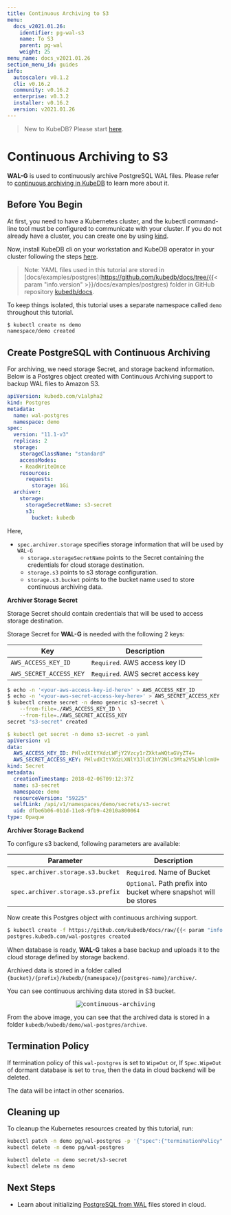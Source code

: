 ```yaml
---
title: Continuous Archiving to S3
menu:
  docs_v2021.01.26:
    identifier: pg-wal-s3
    name: To S3
    parent: pg-wal
    weight: 25
menu_name: docs_v2021.01.26
section_menu_id: guides
info:
  autoscaler: v0.1.2
  cli: v0.16.2
  community: v0.16.2
  enterprise: v0.3.2
  installer: v0.16.2
  version: v2021.01.26
---
```


> New to KubeDB? Please start [here](/docs/v2021.01.26/README).

# Continuous Archiving to S3

**WAL-G** is used to continuously archive PostgreSQL WAL files. Please refer to [continuous archiving in KubeDB](/docs/v2021.01.26/guides/postgres/backup/wal/continuous_archiving) to learn more about it.

## Before You Begin

At first, you need to have a Kubernetes cluster, and the kubectl command-line tool must be configured to communicate with your cluster. If you do not already have a cluster, you can create one by using [kind](https://kind.sigs.k8s.io/docs/user/quick-start/).

Now, install KubeDB cli on your workstation and KubeDB operator in your cluster following the steps [here](/docs/v2021.01.26/setup/README).

> Note: YAML files used in this tutorial are stored in [docs/examples/postgres](https://github.com/kubedb/docs/tree/{{< param "info.version" >}}/docs/examples/postgres) folder in GitHub repository [kubedb/docs](https://github.com/kubedb/docs).

To keep things isolated, this tutorial uses a separate namespace called `demo` throughout this tutorial.

```bash
$ kubectl create ns demo
namespace/demo created
```

## Create PostgreSQL with Continuous Archiving

For archiving, we need storage Secret, and storage backend information. Below is a Postgres object created with Continuous Archiving support to backup WAL files to Amazon S3.

```yaml
apiVersion: kubedb.com/v1alpha2
kind: Postgres
metadata:
  name: wal-postgres
  namespace: demo
spec:
  version: "11.1-v3"
  replicas: 2
  storage:
    storageClassName: "standard"
    accessModes:
    - ReadWriteOnce
    resources:
      requests:
        storage: 1Gi
  archiver:
    storage:
      storageSecretName: s3-secret
      s3:
        bucket: kubedb
```

Here,

- `spec.archiver.storage` specifies storage information that will be used by `WAL-G`
  - `storage.storageSecretName` points to the Secret containing the credentials for cloud storage destination.
  - `storage.s3` points to s3 storage configuration.
  - `storage.s3.bucket` points to the bucket name used to store continuous archiving data.

**Archiver Storage Secret**

Storage Secret should contain credentials that will be used to access storage destination.

Storage Secret for **WAL-G** is needed with the following 2 keys:

| Key                     | Description                               |
| ----------------------- | ----------------------------------------- |
| `AWS_ACCESS_KEY_ID`     | `Required`. AWS access key ID     |
| `AWS_SECRET_ACCESS_KEY` | `Required`. AWS secret access key |

```bash
$ echo -n '<your-aws-access-key-id-here>' > AWS_ACCESS_KEY_ID
$ echo -n '<your-aws-secret-access-key-here>' > AWS_SECRET_ACCESS_KEY
$ kubectl create secret -n demo generic s3-secret \
    --from-file=./AWS_ACCESS_KEY_ID \
    --from-file=./AWS_SECRET_ACCESS_KEY
secret "s3-secret" created
```

```yaml
$ kubectl get secret -n demo s3-secret -o yaml
apiVersion: v1
data:
  AWS_ACCESS_KEY_ID: PHlvdXItYXdzLWFjY2Vzcy1rZXktaWQtaGVyZT4=
  AWS_SECRET_ACCESS_KEY: PHlvdXItYXdzLXNlY3JldC1hY2Nlc3Mta2V5LWhlcmU+
kind: Secret
metadata:
  creationTimestamp: 2018-02-06T09:12:37Z
  name: s3-secret
  namespace: demo
  resourceVersion: "59225"
  selfLink: /api/v1/namespaces/demo/secrets/s3-secret
  uid: dfbe6b06-0b1d-11e8-9fb9-42010a800064
type: Opaque
```

**Archiver Storage Backend**

To configure s3 backend, following parameters are available:

| Parameter                           | Description                                                  |
| ----------------------------------- | ------------------------------------------------------------ |
| `spec.archiver.storage.s3.bucket`   | `Required`. Name of Bucket                                   |
| `spec.archiver.storage.s3.prefix`   | `Optional`. Path prefix into bucket where snapshot will be stores |

Now create this Postgres object with continuous archiving support.

```bash
$ kubectl create -f https://github.com/kubedb/docs/raw/{{< param "info.version" >}}/docs/examples/postgres/backup/wal-postgres-s3.yaml
postgres.kubedb.com/wal-postgres created
```

When database is ready, **WAL-G** takes a base backup and uploads it to the cloud storage defined by storage backend.

Archived data is stored in a folder called `{bucket}/{prefix}/kubedb/{namespace}/{postgres-name}/archive/`.

You can see continuous archiving data stored in S3 bucket.

<p align="center">
  <kbd>
    <img alt="continuous-archiving"  src="/docs/v2021.01.26/images/postgres/wal-postgres.png">
  </kbd>
</p>

From the above image, you can see that the archived data is stored in a folder `kubedb/kubedb/demo/wal-postgres/archive`.

## Termination Policy

If termination policy of this `wal-postgres` is set to `WipeOut` or, If `Spec.WipeOut` of dormant database is set to `true`, then the data in cloud backend will be deleted.

The data will be intact in other scenarios.

## Cleaning up

To cleanup the Kubernetes resources created by this tutorial, run:

```bash
kubectl patch -n demo pg/wal-postgres -p '{"spec":{"terminationPolicy":"WipeOut"}}' --type="merge"
kubectl delete -n demo pg/wal-postgres

kubectl delete -n demo secret/s3-secret
kubectl delete ns demo
```

## Next Steps

- Learn about initializing [PostgreSQL from WAL](/docs/v2021.01.26/guides/postgres/initialization/wal/wal_source) files stored in cloud.
